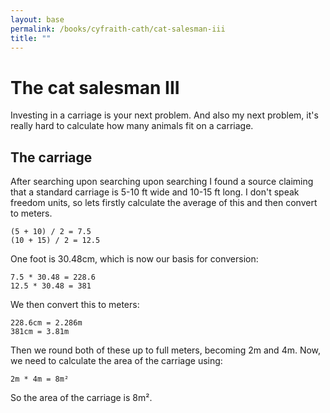 ```yaml
---
layout: base
permalink: /books/cyfraith-cath/cat-salesman-iii
title: ""
---
```


# The cat salesman III
Investing in a carriage is your next problem. And also my next problem,
it's really hard to calculate how many animals fit on a carriage.

## The carriage
After searching upon searching upon searching I found a source claiming
that a standard carriage is 5-10 ft wide and 10-15 ft long. I don't speak
freedom units, so lets firstly calculate the average of this and then
convert to meters.

```
(5 + 10) / 2 = 7.5
(10 + 15) / 2 = 12.5
```

One foot is 30.48cm, which is now our basis for conversion:

```
7.5 * 30.48 = 228.6
12.5 * 30.48 = 381
```

We then convert this to meters:

```
228.6cm = 2.286m
381cm = 3.81m
```

Then we round both of these up to full meters, becoming 2m and 4m.
Now, we need to calculate the area of the carriage using:

```
2m * 4m = 8m²
```

So the area of the carriage is 8m².
